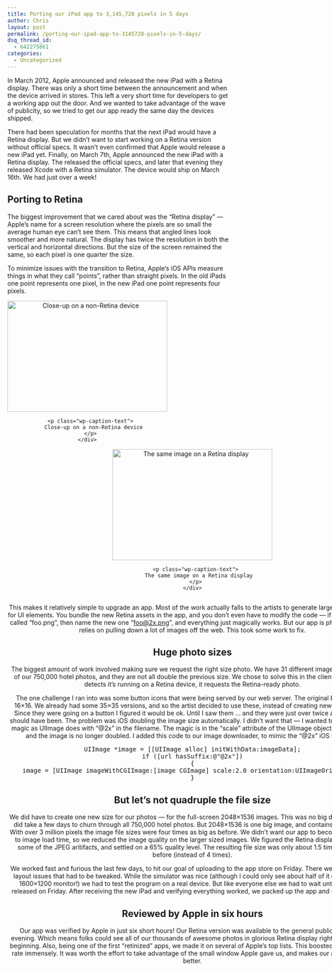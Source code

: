 ```yaml
---
title: Porting our iPad app to 3,145,728 pixels in 5 days
author: Chris
layout: post
permalink: /porting-our-ipad-app-to-3145728-pixels-in-5-days/
dsq_thread_id:
  - 642275861
categories:
  - Uncategorized
---
```

In March 2012, Apple announced and released the new iPad with a Retina display. There was only a short time between the announcement and when the device arrived in stores. This left a very short time for developers to get a working app out the door. And we wanted to take advantage of the wave of publicity, so we tried to get our app ready the same day the devices shipped.

There had been speculation for months that the next iPad would have a Retina display. But we didn’t want to start working on a Retina version without official specs. It wasn’t even confirmed that Apple would release a new iPad yet. Finally, on March 7th, Apple announced the new iPad with a Retina display. The released the official specs, and later that evening they released Xcode with a Retina simulator. The device would ship on March 16th. We had just over a week!

## Porting to Retina

The biggest improvement that we cared about was the &#8220;Retina display&#8221; &#8212; Apple&#8217;s name for a screen resolution where the pixels are so small the average human eye can’t see them. This means that angled lines look smoother and more natural. The display has twice the resolution in both the vertical and horizontal directions. But the size of the screen remained the same, so each pixel is one quarter the size.

To minimize issues with the transition to Retina, Apple&#8217;s iOS APIs measure things in what they call &#8220;points&#8221;, rather than straight pixels. In the old iPads one point represents one pixel, in the new iPad one point represents four pixels.

<div style="text-align: center;">
  <div style="display: inline-block; margin-right: 1px;">
    <div id="attachment_686" class="wp-caption alignnone" style="width: 360px">
      <img class="size-full wp-image-686" title="Close-up on a non-Retina device" src="http://tech.oyster.com/wp-content/uploads/2012/04/paris-2c.png" alt="Close-up on a non-Retina device" width="360" height="250" /> 
      
      <p class="wp-caption-text">
        Close-up on a non-Retina device
      </p>
    </div>
  </div>
  
  <div style="display: inline-block;">
    <div id="attachment_685" class="wp-caption alignnone" style="width: 360px">
      <img class="size-full wp-image-685" title="The same image on a Retina display" src="http://tech.oyster.com/wp-content/uploads/2012/04/paris-3a.png" alt="The same image on a Retina display" width="360" height="250" /> 
      
      <p class="wp-caption-text">
        The same image on a Retina display
      </p>
    </div>
  </div>
</div>

This makes it relatively simple to upgrade an app. Most of the work actually falls to the artists to generate larger sized images for UI elements. You bundle the new Retina assets in the app, and you don&#8217;t even have to modify the code &#8212; if the old asset is called “foo.png”, then name the new one “foo@2x.png”, and everything just magically works. But our app is photo heavy and relies on pulling down a lot of images off the web. This took some work to fix.

## Huge photo sizes

The biggest amount of work involved making sure we request the right size photo. We have 31 different image sizes of each of our 750,000 hotel photos, and they are not all double the previous size. We chose to solve this in the client &#8212; if the app detects it&#8217;s running on a Retina device, it requests the Retina-ready photo.

The one challenge I ran into was some button icons that were being served by our web server. The original buttons were 16&#215;16. We already had some 35&#215;35 versions, and so the artist decided to use these, instead of creating new 32&#215;32 ones. Since they were going on a button I figured it would be ok. Until I saw them &#8230; and they were just over twice as big as they should have been. The problem was iOS doubling the image size automatically. I didn’t want that &#8212; I wanted to use the same magic as UIImage does with &#8220;@2x&#8221; in the filename. The magic is in the &#8220;scale&#8221; attribute of the UIImage object. Set scale = 2 and the image is no longer doubled. I added this code to our image downloader, to mimic the &#8220;@2x&#8221; iOS supports.

<pre>UIImage *image = [[UIImage alloc] initWithData:imageData];
if ([url hasSuffix:@"@2x"])
{
    image = [UIImage imageWithCGIImage:[image CGImage] scale:2.0 orientation:UIImageOrientationUp];
}</pre>

## But let&#8217;s not quadruple the file size

We did have to create one new size for our photos &#8212; for the full-screen 2048&#215;1536 images. This was no big deal, although it did take a few days to churn through all 750,000 hotel photos. But 2048&#215;1536 is one big image, and contains a lot of data. With over 3 million pixels the image file sizes were four times as big as before. We didn’t want our app to become slower due to image load time, so we reduced the image quality on the larger sized images. We figured the Retina display would hide some of the JPEG aritifacts, and settled on a 65% quality level. The resulting file size was only about 1.5 times as big as before (instead of 4 times).

We worked fast and furious the last few days, to hit our goal of uploading to the app store on Friday. There were a few minor layout issues that had to be tweaked. While the simulator was nice (although I could only see about half of it on my 21 inch 1600&#215;1200 monitor!) we had to test the program on a real device. But like everyone else we had to wait until they were released on Friday. After receiving the new iPad and verifying everything worked, we packed up the app and shipped it off .

## Reviewed by Apple in six hours

Our app was verified by Apple in just six short hours! Our Retina version was available to the general public late Friday evening. Which means folks could see all of our thousands of awesome photos in glorious Retina display right from the very beginning. Also, being one of the first &#8220;retinized&#8221; apps, we made it on several of Apple’s top lists. This boosted our download rate immensely. It was worth the effort to take advantage of the small window Apple gave us, and makes our app that much better.